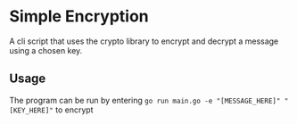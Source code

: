 # Simple Encryption

A cli script that uses the crypto library to encrypt and decrypt a message using a chosen key.

## Usage

The program can be run by entering `go run main.go -e "[MESSAGE_HERE]" "[KEY_HERE]"` to encrypt